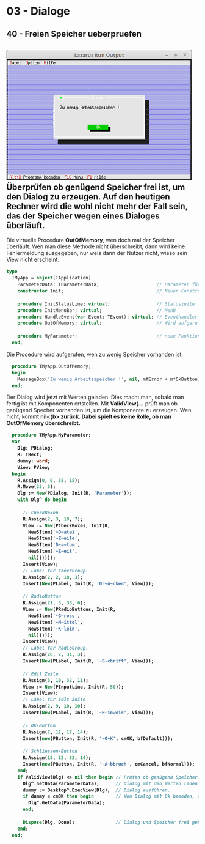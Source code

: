 # 03 - Dialoge
## 40 - Freien Speicher ueberpruefen

![image.png](image.png)
Überprüfen ob genügend Speicher frei ist, um den Dialog zu erzeugen.
Auf den heutigen Rechner wird die wohl nicht mehr der Fall sein, das der Speicher wegen eines Dialoges überläuft.
---
Die virtuelle Procedure <b>OutOfMemory</b>, wen doch mal der Speicher überläuft.
Wen man diese Methode nicht überschreibt, dann wird keine Fehlermeldung ausgegeben, nur weis dann der Nutzer nicht, wieso sein View nicht erscheint.

```pascal
type
  TMyApp = object(TApplication)
    ParameterData: TParameterData;                     // Parameter für Dialog.
    constructor Init;                                  // Neuer Constructor

    procedure InitStatusLine; virtual;                 // Statuszeile
    procedure InitMenuBar; virtual;                    // Menü
    procedure HandleEvent(var Event: TEvent); virtual; // Eventhandler
    procedure OutOfMemory; virtual;                    // Wird aufgerufen, wen Speicher überläuft.

    procedure MyParameter;                             // neue Funktion für einen Dialog.
  end;
```

Die Procedure wird aufgerufen, wen zu wenig Speicher vorhanden ist.

```pascal
  procedure TMyApp.OutOfMemory;
  begin
    MessageBox('Zu wenig Arbeitsspeicher !', nil, mfError + mfOkButton);
  end;
```

Der Dialog wird jetzt mit Werten geladen.
Dies macht man, sobald man fertig ist mit Komponenten ertstellen.
Mit <b>ValidView(...</b> prüft man ob genügend Specher vorhanden ist, um die Komponente zu erzeugen.
Wen nicht, kommt <b>nil<(b> zurück. Dabei spielt es keine Rolle, ob man <b>OutOfMemory</b> überschreibt.

```pascal
  procedure TMyApp.MyParameter;
  var
    Dlg: PDialog;
    R: TRect;
    dummy: word;
    View: PView;
  begin
    R.Assign(0, 0, 35, 15);
    R.Move(23, 3);
    Dlg := New(PDialog, Init(R, 'Parameter'));
    with Dlg^ do begin

      // CheckBoxen
      R.Assign(2, 3, 18, 7);
      View := New(PCheckBoxes, Init(R,
        NewSItem('~D~atei',
        NewSItem('~Z~eile',
        NewSItem('D~a~tum',
        NewSItem('~Z~eit',
        nil))))));
      Insert(View);
      // Label für CheckGroup.
      R.Assign(2, 2, 10, 3);
      Insert(New(PLabel, Init(R, 'Dr~u~cken', View)));

      // RadioButton
      R.Assign(21, 3, 33, 6);
      View := New(PRadioButtons, Init(R,
        NewSItem('~G~ross',
        NewSItem('~M~ittel',
        NewSItem('~K~lein',
        nil)))));
      Insert(View);
      // Label für RadioGroup.
      R.Assign(20, 2, 31, 3);
      Insert(New(PLabel, Init(R, '~S~chrift', View)));

      // Edit Zeile
      R.Assign(3, 10, 32, 11);
      View := New(PInputLine, Init(R, 50));
      Insert(View);
      // Label für Edit Zeile
      R.Assign(2, 9, 10, 10);
      Insert(New(PLabel, Init(R, '~H~inweis', View)));

      // Ok-Button
      R.Assign(7, 12, 17, 14);
      Insert(new(PButton, Init(R, '~O~K', cmOK, bfDefault)));

      // Schliessen-Button
      R.Assign(19, 12, 32, 14);
      Insert(new(PButton, Init(R, '~A~bbruch', cmCancel, bfNormal)));
    end;
    if ValidView(Dlg) <> nil then begin // Prüfen ob genügend Speicher.
      Dlg^.SetData(ParameterData);      // Dialog mit den Werten laden.
      dummy := Desktop^.ExecView(Dlg);  // Dialog ausführen.
      if dummy = cmOK then begin        // Wen Dialog mit Ok beenden, dann Daten vom Dialog in Record laden.
        Dlg^.GetData(ParameterData);
      end;

      Dispose(Dlg, Done);               // Dialog und Speicher frei geben.
    end;
  end;
```


